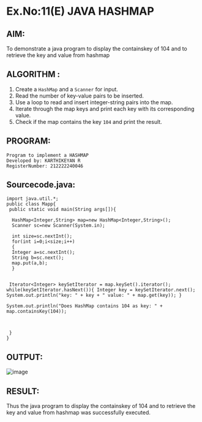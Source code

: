 # Ex.No:11(E)  JAVA HASHMAP

## AIM:
To demonstrate a java program to display the containskey of 104 and to retrieve the key and value from hashmap 
## ALGORITHM :
1. Create a `HashMap` and a `Scanner` for input.
2. Read the number of key-value pairs to be inserted.
3. Use a loop to read and insert integer-string pairs into the map.
4. Iterate through the map keys and print each key with its corresponding value.
5. Check if the map contains the key `104` and print the result.

## PROGRAM:
 ```
Program to implement a HASHMAP
Developed by: KARTHIKEYAN R
RegisterNumber: 212222240046
```

## Sourcecode.java:
```
import java.util.*;  
public class Mapp{  
 public static void main(String args[]){ 
     
  HashMap<Integer,String> map=new HashMap<Integer,String>(); 
  Scanner sc=new Scanner(System.in);
  
  int size=sc.nextInt();
  for(int i=0;i<size;i++)
  {
  Integer a=sc.nextInt();
  String b=sc.next();
  map.put(a,b);  
  } 
 
  
 Iterator<Integer> keySetIterator = map.keySet().iterator(); while(keySetIterator.hasNext()){ Integer key = keySetIterator.next(); System.out.println("key: " + key + " value: " + map.get(key)); }

System.out.println("Does HashMap contains 104 as key: " + map.containsKey(104));



 }  
}  
```

## OUTPUT:

![image](https://github.com/user-attachments/assets/afa3308f-1b3e-4099-94d4-297bba455c95)


## RESULT:
Thus the java program to display the containskey of 104 and to retrieve the key and value from hashmap was successfully executed.



